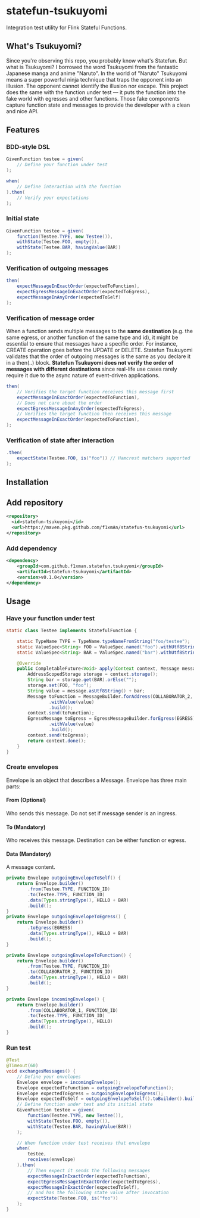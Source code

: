 # statefun-tsukuyomi

Integration test utility for Flink Stateful Functions.

## What's Tsukuyomi?

Since you're observing this repo, you probably know what's Statefun. But what is Tsukuyomi? I borrowed the word
Tsukuyomi from the fantastic Japanese manga and anime "Naruto". In the world of "Naruto" Tsukuyomi means a super
powerful ninja technique that traps the opponent into an illusion. The opponent cannot identify the illusion nor escape.
This project does the same with the function under test — it puts the function into the fake world with egresses and
other functions. Those fake components capture function state and messages to provide the developer with a clean and
nice API.

## Features
### BDD-style DSL
```java
GivenFunction testee = given(
    // Define your function under test        
);

when(
    // Define interaction with the function
).then(
    // Verify your expectations
);
```
### Initial state
```java
GivenFunction testee = given(
    function(Testee.TYPE, new Testee()),
    withState(Testee.FOO, empty()),
    withState(Testee.BAR, havingValue(BAR))
);
```
### Verification of outgoing messages
```java
then(
    expectMessageInExactOrder(expectedToFunction),
    expectEgressMessageInExactOrder(expectedToEgress),
    expectMessageInAnyOrder(expectedToSelf)
);
```
### Verification of message order
When a function sends multiple messages to the **same destination** (e.g. the same egress, or another function of the same 
type and id), it might be essential to ensure that messages have a specific order. For instance, CREATE operation goes 
before the UPDATE or DELETE. Statefun Tsukuyomi validates that the order of outgoing messages is the same as you declare
it in a then(..) block.
**Statefun Tsukuyomi does not verify the order of messages with different destinations** since real-life use cases rarely 
require it due to the async nature of event-driven applications.
```java
then(
    // Verifies the target function receives this message first
    expectMessageInExactOrder(expectedToFunction),
    // Does not care about the order
    expectEgressMessageInAnyOrder(expectedToEgress),
    // Verifies the target function then receives this message
    expectMessageInExactOrder(expectedToFunction),
);
```
### Verification of state after interaction
```java
.then(
    expectState(Testee.FOO, is("foo")) // Hamcrest matchers supported
);
```
## Installation
## Add repository
```xml
<repository>
  <id>statefun-tsukuyomi</id>
  <url>https://maven.pkg.github.com/f1xmAn/statefun-tsukuyomi</url>
</repository>
```
### Add dependency
```xml
<dependency>
    <groupId>com.github.f1xman.statefun.tsukuyomi</groupId>
    <artifactId>statefun-tsukuyomi</artifactId>
    <version>v0.1.0</version>
</dependency>
```
## Usage

### Have your function under test

```java
static class Testee implements StatefulFunction {

    static TypeName TYPE = TypeName.typeNameFromString("foo/testee");
    static ValueSpec<String> FOO = ValueSpec.named("foo").withUtf8StringType();
    static ValueSpec<String> BAR = ValueSpec.named("bar").withUtf8StringType();

    @Override
    public CompletableFuture<Void> apply(Context context, Message message) {
        AddressScopedStorage storage = context.storage();
        String bar = storage.get(BAR).orElse("");
        storage.set(FOO, "foo");
        String value = message.asUtf8String() + bar;
        Message toFunction = MessageBuilder.forAddress(COLLABORATOR_2, context.self().id())
                .withValue(value)
                .build();
        context.send(toFunction);
        EgressMessage toEgress = EgressMessageBuilder.forEgress(EGRESS)
                .withValue(value)
                .build();
        context.send(toEgress);
        return context.done();
    }
}
```

### Create envelopes
Envelope is an object that describes a Message. Envelope has three main parts:
#### From (Optional)
Who sends this message. Do not set if message sender is an ingress.
#### To (Mandatory)
Who receives this message. Destination can be either function or egress.
#### Data (Mandatory)
A message content.
```java
private Envelope outgoingEnvelopeToSelf() {
    return Envelope.builder()
        .from(Testee.TYPE, FUNCTION_ID)
        .to(Testee.TYPE, FUNCTION_ID)
        .data(Types.stringType(), HELLO + BAR)
        .build();
}
private Envelope outgoingEnvelopeToEgress() {
    return Envelope.builder()
        .toEgress(EGRESS)
        .data(Types.stringType(), HELLO + BAR)
        .build();
}

private Envelope outgoingEnvelopeToFunction() {
    return Envelope.builder()
        .from(Testee.TYPE, FUNCTION_ID)
        .to(COLLABORATOR_2, FUNCTION_ID)
        .data(Types.stringType(), HELLO + BAR)
        .build();
}

private Envelope incomingEnvelope() {
    return Envelope.builder()
        .from(COLLABORATOR_1, FUNCTION_ID)
        .to(Testee.TYPE, FUNCTION_ID)
        .data(Types.stringType(), HELLO)
        .build();
}
```

### Run test

```java
@Test
@Timeout(60)
void exchangesMessages() {
    // Define your envelopes
    Envelope envelope = incomingEnvelope();
    Envelope expectedToFunction = outgoingEnvelopeToFunction();
    Envelope expectedToEgress = outgoingEnvelopeToEgress();
    Envelope expectedToSelf = outgoingEnvelopeToSelf().toBuilder().build();
    // Define function under test and its initial state
    GivenFunction testee = given(
        function(Testee.TYPE, new Testee()),
        withState(Testee.FOO, empty()),
        withState(Testee.BAR, havingValue(BAR))
    );

    // When function under test receives that envelope
    when(
        testee,
        receives(envelope)
    ).then(
        // Then expect it sends the following messages
        expectMessageInExactOrder(expectedToFunction),
        expectEgressMessageInExactOrder(expectedToEgress),
        expectMessageInExactOrder(expectedToSelf),
        // and has the following state value after invocation
        expectState(Testee.FOO, is("foo"))
    );
}
```
